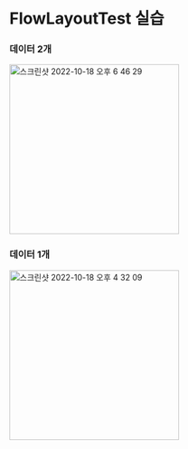 # FlowLayoutTest 실습


### 데이터 2개
<img width="300" alt="스크린샷 2022-10-18 오후 6 46 29" src="https://user-images.githubusercontent.com/44957712/196396827-edd3696c-c03a-4d9a-a078-1d448060d523.png">

### 데이터 1개
<img width="300" alt="스크린샷 2022-10-18 오후 4 32 09" src="https://user-images.githubusercontent.com/44957712/196365958-925837ff-13ea-48a1-96d1-a3a1a529652f.png">
